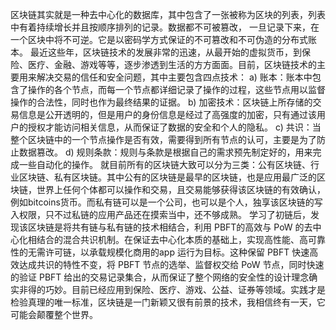 区块链其实就是一种去中心化的数据库，其中包含了一张被称为区块的列表，列表中有着持续增长并且按顺序排列的记录。数据都不可被篡改， 一旦记录下来，在一个区块中将不可逆。它是以密码学方式保证的不可篡改和不可伪造的分布式账本。
最近这些年，区块链技术的发展非常的迅速，从最开始的虚拟货币，到保险、医疗、金融、游戏等等，逐步渗透到生活的方方面面。目前，区块链技术的主要用来解决交易的信任和安全问题，其中主要包含四点技术：
a)	账本：账本中包含了操作的各个节点，而每一个节点都详细记录了操作的过程，这些节点用以监督操作的合法性，同时也作为最终结果的证据。
b)	加密技术：区块链上所存储的交易信息是公开透明的，但是用户的身份信息是经过了高强度的加密，只有通过该用户的授权才能访问相关信息，从而保证了数据的安全和个人的隐私。
c)	共识：当整个区块链中的一个节点操作是否有效，需要得到所有节点的认可，主要是为了防止数据篡改。
d)	规则条款：规则与条款是根据自己的需求预先制定好的，用来完成一些自动化的操作。
就目前所有的区块链大致可以分为三类：公有区块链、行业区块链、私有区块链。其中公有的区块链是最早的区块链，也是应用最广泛的区块链，世界上任何个体都可以操作和交易，且交易能够获得该区块链的有效确认，例如bitcoins货币。而私有链可以是一个公司，也可以是个人，独享该区块链的写入权限，只不过私链的应用产品还在摸索当中，还不够成熟。
学习了初链后，发现该区块链是将共有链与私有链的技术相结合，利用 PBFT的高效与 PoW 的去中心化相结合的混合共识机制。在保证去中心化本质的基础上，实现高性能、高可靠性的无需许可链，以承载规模化商用的app 运行为目标。这种保留 PBFT 快速高效达成共识的特性不变，将 PBFT 节点的选举、监督权交给 PoW 节点，同时快速的验证 PBFT 给出的交易记录集合，从而保证了整个网络的安全性的设计理念确实非得的巧妙。目前已经应用到保险、医疗、游戏、公益、证券等领域。实践才是检验真理的唯一标准，区块链是一门新颖又很有前景的技术，我相信终有一天，它可能会颠覆整个世界。
